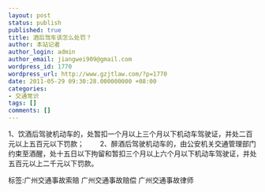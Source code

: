 ```yaml
---
layout: post
status: publish
published: true
title: 酒后驾车该怎么处罚？
author: 本站记者
author_login: admin
author_email: jiangwei909@gmail.com
wordpress_id: 1770
wordpress_url: http://www.gzjtlaw.com/?p=1770
date: 2011-05-29 09:30:28.000000000 +08:00
categories:
- 交通常识
tags: []
comments: []
---
```

1、饮酒后驾驶机动车的，处暂扣一个月以上三个月以下机动车驾驶证，并处二百元以上五百元以下罚款； 　　2、醉酒后驾驶机动车的，由公安机关交通管理部门约束至酒醒，处十五日以下拘留和暂扣三个月以上六个月以下机动车驾驶证，并处五百元以上二千元以下罚款。 标签:广州交通事故索赔 广州交通事故赔偿 广州交通事故律师
